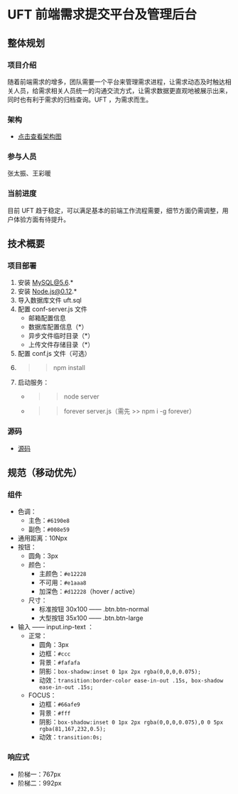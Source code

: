 # UFT 前端需求提交平台及管理后台

## 整体规划

### 项目介绍

随着前端需求的增多，团队需要一个平台来管理需求进程，让需求动态及时触达相关人员，给需求相关人员统一的沟通交流方式，让需求数据更直观地被展示出来，同时也有利于需求的归档查询。UFT ，为需求而生。

### 架构

* [点击查看架构图](http://naotu.baidu.com/file/15371b9a7691fbd529d6cb8d744ba7e7?token=55e245a819077ea9)

### 参与人员

张太振、王彩暖

### 当前进度

目前 UFT 趋于稳定，可以满足基本的前端工作流程需要，细节方面仍需调整，用户体验方面有待提升。

## 技术概要

### 项目部署

1. 安装 MySQL@5.6.*
2. 安装 Node.js@0.12.*
3. 导入数据库文件 uft.sql
4. 配置 conf-server.js 文件
	* 邮箱配置信息
	* 数据库配置信息（*）
	* 异步文件临时目录（*）
	* 上传文件存储目录（*）
5. 配置 conf.js 文件（可选）
6. >> npm install
7. 启动服务：
	* >> node server
	* >> forever server.js（需先 >> npm i -g forever）

### 源码

* [源码](https://github.com/o2team/UFT)

## 规范（移动优先）

### 组件

* 色调：
	* 主色：`#6190e8`
	* 副色：`#008e59`
* 通用距离：10Npx
* 按钮：
	* 圆角：3px
	* 颜色：
		* 主颜色：`#e12228`
		* 不可用：`#e1aaa8`
		* 加深色：`#d12228`（hover / active）
	* 尺寸：
		* 标准按钮 30x100 —— .btn.btn-normal
		* 大型按钮 35x100 —— .btn.btn-large
* 输入 —— input.inp-text ：
	* 正常：
		* 圆角：3px
		* 边框：`#ccc`
		* 背景：`#fafafa`
		* 阴影：`box-shadow:inset 0 1px 2px rgba(0,0,0,0.075);`
		* 动效：`transition:border-color ease-in-out .15s, box-shadow ease-in-out .15s;`
	* FOCUS：
		* 边框：`#66afe9`
		* 背景：`#fff`
		* 阴影：`box-shadow:inset 0 1px 2px rgba(0,0,0,0.075),0 0 5px rgba(81,167,232,0.5);`
		* 动效：`transition:0s;`

### 响应式

* 阶梯一：767px
* 阶梯二：992px